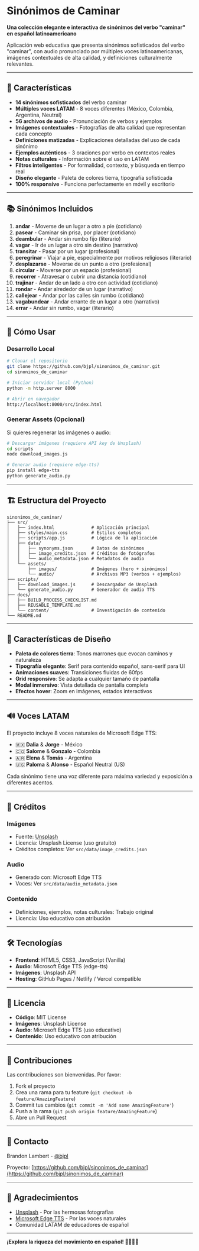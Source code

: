 # Sinónimos de Caminar

**Una colección elegante e interactiva de sinónimos del verbo "caminar" en español latinoamericano**

Aplicación web educativa que presenta sinónimos sofisticados del verbo "caminar", con audio pronunciado por múltiples voces latinoamericanas, imágenes contextuales de alta calidad, y definiciones culturalmente relevantes.

---

## 🎯 Características

- **14 sinónimos sofisticados** del verbo caminar
- **Múltiples voces LATAM** - 8 voces diferentes (México, Colombia, Argentina, Neutral)
- **56 archivos de audio** - Pronunciación de verbos y ejemplos
- **Imágenes contextuales** - Fotografías de alta calidad que representan cada concepto
- **Definiciones matizadas** - Explicaciones detalladas del uso de cada sinónimo
- **Ejemplos auténticos** - 3 oraciones por verbo en contextos reales
- **Notas culturales** - Información sobre el uso en LATAM
- **Filtros inteligentes** - Por formalidad, contexto, y búsqueda en tiempo real
- **Diseño elegante** - Paleta de colores tierra, tipografía sofisticada
- **100% responsive** - Funciona perfectamente en móvil y escritorio

---

## 📚 Sinónimos Incluidos

1. **andar** - Moverse de un lugar a otro a pie (cotidiano)
2. **pasear** - Caminar sin prisa, por placer (cotidiano)
3. **deambular** - Andar sin rumbo fijo (literario)
4. **vagar** - Ir de un lugar a otro sin destino (narrativo)
5. **transitar** - Pasar por un lugar (profesional)
6. **peregrinar** - Viajar a pie, especialmente por motivos religiosos (literario)
7. **desplazarse** - Moverse de un punto a otro (profesional)
8. **circular** - Moverse por un espacio (profesional)
9. **recorrer** - Atravesar o cubrir una distancia (cotidiano)
10. **trajinar** - Andar de un lado a otro con actividad (cotidiano)
11. **rondar** - Andar alrededor de un lugar (narrativo)
12. **callejear** - Andar por las calles sin rumbo (cotidiano)
13. **vagabundear** - Andar errante de un lugar a otro (narrativo)
14. **errar** - Andar sin rumbo, vagar (literario)

---

## 🚀 Cómo Usar

### Desarrollo Local

```bash
# Clonar el repositorio
git clone https://github.com/bjpl/sinonimos_de_caminar.git
cd sinonimos_de_caminar

# Iniciar servidor local (Python)
python -m http.server 8000

# Abrir en navegador
http://localhost:8000/src/index.html
```

### Generar Assets (Opcional)

Si quieres regenerar las imágenes o audio:

```bash
# Descargar imágenes (requiere API key de Unsplash)
cd scripts
node download_images.js

# Generar audio (requiere edge-tts)
pip install edge-tts
python generate_audio.py
```

---

## 🏗️ Estructura del Proyecto

```
sinonimos_de_caminar/
├── src/
│   ├── index.html              # Aplicación principal
│   ├── styles/main.css         # Estilos completos
│   ├── scripts/app.js          # Lógica de la aplicación
│   ├── data/
│   │   ├── synonyms.json       # Datos de sinónimos
│   │   ├── image_credits.json  # Créditos de fotógrafos
│   │   └── audio_metadata.json # Metadatos de audio
│   └── assets/
│       ├── images/             # Imágenes (hero + sinónimos)
│       └── audio/              # Archivos MP3 (verbos + ejemplos)
├── scripts/
│   ├── download_images.js      # Descargador de Unsplash
│   └── generate_audio.py       # Generador de audio TTS
├── docs/
│   ├── BUILD_PROCESS_CHECKLIST.md
│   ├── REUSABLE_TEMPLATE.md
│   └── content/                # Investigación de contenido
└── README.md
```

---

## 🎨 Características de Diseño

- **Paleta de colores tierra**: Tonos marrones que evocan caminos y naturaleza
- **Tipografía elegante**: Serif para contenido español, sans-serif para UI
- **Animaciones suaves**: Transiciones fluidas de 60fps
- **Grid responsivo**: Se adapta a cualquier tamaño de pantalla
- **Modal inmersivo**: Vista detallada de pantalla completa
- **Efectos hover**: Zoom en imágenes, estados interactivos

---

## 🔊 Voces LATAM

El proyecto incluye 8 voces naturales de Microsoft Edge TTS:

- 🇲🇽 **Dalia** & **Jorge** - México
- 🇨🇴 **Salome** & **Gonzalo** - Colombia
- 🇦🇷 **Elena** & **Tomás** - Argentina
- 🇺🇸 **Paloma** & **Alonso** - Español Neutral (US)

Cada sinónimo tiene una voz diferente para máxima variedad y exposición a diferentes acentos.

---

## 📖 Créditos

### Imágenes
- Fuente: [Unsplash](https://unsplash.com)
- Licencia: Unsplash License (uso gratuito)
- Créditos completos: Ver `src/data/image_credits.json`

### Audio
- Generado con: Microsoft Edge TTS
- Voces: Ver `src/data/audio_metadata.json`

### Contenido
- Definiciones, ejemplos, notas culturales: Trabajo original
- Licencia: Uso educativo con atribución

---

## 🛠️ Tecnologías

- **Frontend**: HTML5, CSS3, JavaScript (Vanilla)
- **Audio**: Microsoft Edge TTS (edge-tts)
- **Imágenes**: Unsplash API
- **Hosting**: GitHub Pages / Netlify / Vercel compatible

---

## 📝 Licencia

- **Código**: MIT License
- **Imágenes**: Unsplash License
- **Audio**: Microsoft Edge TTS (uso educativo)
- **Contenido**: Uso educativo con atribución

---

## 🤝 Contribuciones

Las contribuciones son bienvenidas. Por favor:

1. Fork el proyecto
2. Crea una rama para tu feature (`git checkout -b feature/AmazingFeature`)
3. Commit tus cambios (`git commit -m 'Add some AmazingFeature'`)
4. Push a la rama (`git push origin feature/AmazingFeature`)
5. Abre un Pull Request

---

## 📧 Contacto

Brandon Lambert - [@bjpl](https://github.com/bjpl)

Proyecto: [https://github.com/bjpl/sinonimos_de_caminar](https://github.com/bjpl/sinonimos_de_caminar)

---

## 🙏 Agradecimientos

- [Unsplash](https://unsplash.com) - Por las hermosas fotografías
- [Microsoft Edge TTS](https://github.com/rany2/edge-tts) - Por las voces naturales
- Comunidad LATAM de educadores de español

---

**¡Explora la riqueza del movimiento en español! 🚶‍♂️🇪🇸**
